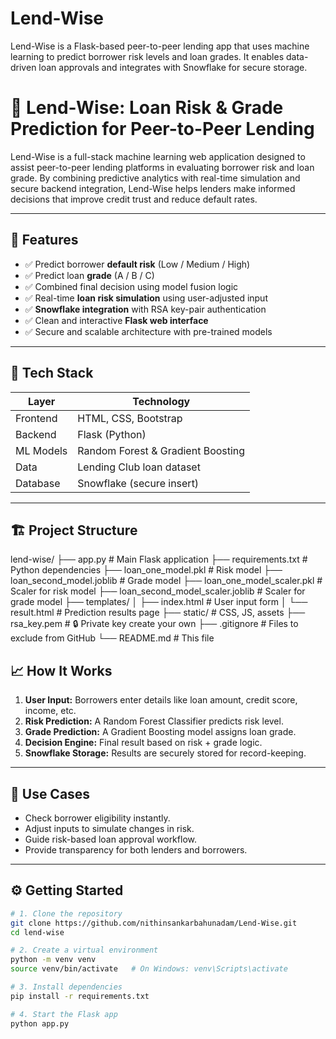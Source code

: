 # Lend-Wise
Lend-Wise is a Flask-based peer-to-peer lending app that uses machine learning to predict borrower risk levels and loan grades. It enables data-driven loan approvals and integrates with Snowflake for secure storage.

# 💸 Lend-Wise: Loan Risk & Grade Prediction for Peer-to-Peer Lending

Lend-Wise is a full-stack machine learning web application designed to assist peer-to-peer lending platforms in evaluating borrower risk and loan grade. By combining predictive analytics with real-time simulation and secure backend integration, Lend-Wise helps lenders make informed decisions that improve credit trust and reduce default rates.

---

## 🚀 Features

- ✅ Predict borrower **default risk** (Low / Medium / High)
- ✅ Predict loan **grade** (A / B / C)
- ✅ Combined final decision using model fusion logic
- ✅ Real-time **loan risk simulation** using user-adjusted input
- ✅ **Snowflake integration** with RSA key-pair authentication
- ✅ Clean and interactive **Flask web interface**
- ✅ Secure and scalable architecture with pre-trained models

---

## 🧠 Tech Stack

| Layer      | Technology                        |
|------------|-----------------------------------|
| Frontend   | HTML, CSS, Bootstrap              |
| Backend    | Flask (Python)                    |
| ML Models  | Random Forest & Gradient Boosting |
| Data       | Lending Club loan dataset         |
| Database   | Snowflake (secure insert)         |

---

## 🏗️ Project Structure

lend-wise/
├── app.py # Main Flask application
├── requirements.txt # Python dependencies
├── loan_one_model.pkl # Risk model
├── loan_second_model.joblib # Grade model
├── loan_one_model_scaler.pkl # Scaler for risk model
├── loan_second_model_scaler.joblib # Scaler for grade model
├── templates/
│ ├── index.html # User input form
│ └── result.html # Prediction results page
├── static/ # CSS, JS, assets
├── rsa_key.pem # 🔒 Private key create your own
├── .gitignore # Files to exclude from GitHub
└── README.md # This file

## 📈 How It Works

1. **User Input:** Borrowers enter details like loan amount, credit score, income, etc.
2. **Risk Prediction:** A Random Forest Classifier predicts risk level.
3. **Grade Prediction:** A Gradient Boosting model assigns loan grade.
4. **Decision Engine:** Final result based on risk + grade logic.
5. **Snowflake Storage:** Results are securely stored for record-keeping.

---

## 🧪 Use Cases

- Check borrower eligibility instantly.
- Adjust inputs to simulate changes in risk.
- Guide risk-based loan approval workflow.
- Provide transparency for both lenders and borrowers.

---

## ⚙️ Getting Started

```bash
# 1. Clone the repository
git clone https://github.com/nithinsankarbahunadam/Lend-Wise.git
cd lend-wise

# 2. Create a virtual environment
python -m venv venv
source venv/bin/activate   # On Windows: venv\Scripts\activate

# 3. Install dependencies
pip install -r requirements.txt

# 4. Start the Flask app
python app.py
